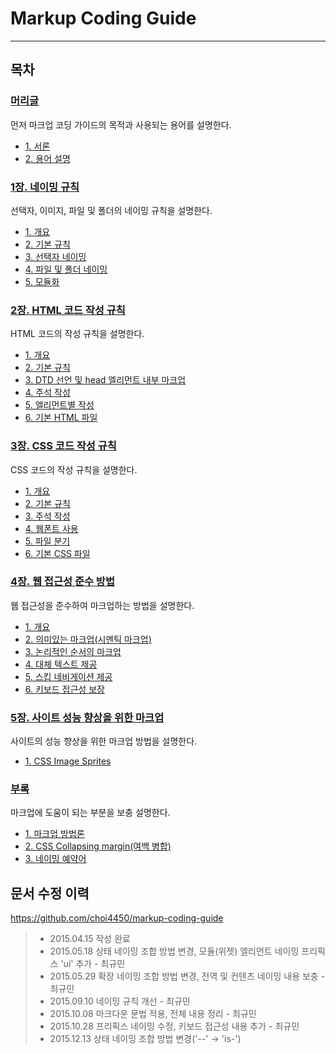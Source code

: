 Markup Coding Guide
===

---

목차
---

### <a href="http://overtimeman.tistory.com/entry/Markup-Coding-Guide-Preface#article">머리글</a>

먼저 마크업 코딩 가이드의 목적과 사용되는 용어를 설명한다.

- <a href="http://overtimeman.tistory.com/entry/Markup-Coding-Guide-Preface#1-서론">1. 서론</a>
- <a href="http://overtimeman.tistory.com/entry/Markup-Coding-Guide-Preface#2-용어-설명">2. 용어 설명</a>

### <a href="http://overtimeman.tistory.com/entry/Markup-Coding-Guide-Chapter1#article">1장. 네이밍 규칙</a>

선택자, 이미지, 파일 및 폴더의 네이밍 규칙을 설명한다.

- <a href="http://overtimeman.tistory.com/entry/Markup-Coding-Guide-Chapter1#1-1-개요">1. 개요</a>
- <a href="http://overtimeman.tistory.com/entry/Markup-Coding-Guide-Chapter1#1-2-기본-규칙">2. 기본 규칙</a>
- <a href="http://overtimeman.tistory.com/entry/Markup-Coding-Guide-Chapter1#1-3-선택자-네이밍">3. 선택자 네이밍</a>
- <a href="http://overtimeman.tistory.com/entry/Markup-Coding-Guide-Chapter1#1-4-파일-및-폴더-네이밍">4. 파일 및 폴더 네이밍</a>
- <a href="http://overtimeman.tistory.com/entry/Markup-Coding-Guide-Chapter1#1-5-모듈화">5. 모듈화</a>

### <a href="http://overtimeman.tistory.com/entry/Markup-Coding-Guide-Chapter2#article">2장. HTML 코드 작성 규칙</a>

HTML 코드의 작성 규칙을 설명한다.

- <a href="http://overtimeman.tistory.com/entry/Markup-Coding-Guide-Chapter2#2-1-개요">1. 개요</a>
- <a href="http://overtimeman.tistory.com/entry/Markup-Coding-Guide-Chapter2#2-2-기본-규칙">2. 기본 규칙</a>
- <a href="http://overtimeman.tistory.com/entry/Markup-Coding-Guide-Chapter2#2-3-dtd-선언-및-head-엘리먼트-내부-마크업">3. DTD 선언 및 head 엘리먼트 내부 마크업</a>
- <a href="http://overtimeman.tistory.com/entry/Markup-Coding-Guide-Chapter2#2-4-주석-작성">4. 주석 작성</a>
- <a href="http://overtimeman.tistory.com/entry/Markup-Coding-Guide-Chapter2#2-5-엘리먼트별-작성">5. 엘리먼트별 작성</a>
- <a href="http://overtimeman.tistory.com/entry/Markup-Coding-Guide-Chapter2#2-6-기본-html-파일">6. 기본 HTML 파일</a>

### <a href="http://overtimeman.tistory.com/entry/Markup-Coding-Guide-Chapter3#article">3장. CSS 코드 작성 규칙</a>

CSS 코드의 작성 규칙을 설명한다.

- <a href="http://overtimeman.tistory.com/entry/Markup-Coding-Guide-Chapter3#3-1-개요">1. 개요</a>
- <a href="http://overtimeman.tistory.com/entry/Markup-Coding-Guide-Chapter3#3-2-기본-규칙">2. 기본 규칙</a>
- <a href="http://overtimeman.tistory.com/entry/Markup-Coding-Guide-Chapter3#3-3-주석-작성">3. 주석 작성</a>
- <a href="http://overtimeman.tistory.com/entry/Markup-Coding-Guide-Chapter3#3-4-웹폰트-사용">4. 웹폰트 사용</a>
- <a href="http://overtimeman.tistory.com/entry/Markup-Coding-Guide-Chapter3#3-5-파일-분기">5. 파일 분기</a>
- <a href="http://overtimeman.tistory.com/entry/Markup-Coding-Guide-Chapter3#3-6-기본-css-파일">6. 기본 CSS 파일</a>

### <a href="http://overtimeman.tistory.com/entry/Markup-Coding-Guide-Chapter4#article">4장. 웹 접근성 준수 방법</a>

웹 접근성을 준수하여 마크업하는 방법을 설명한다.

- <a href="http://overtimeman.tistory.com/entry/Markup-Coding-Guide-Chapter4#4-1-개요">1. 개요</a>
- <a href="http://overtimeman.tistory.com/entry/Markup-Coding-Guide-Chapter4#4-2-의미있는-마크업시멘틱-마크업">2. 의미있는 마크업(시멘틱 마크업)</a>
- <a href="http://overtimeman.tistory.com/entry/Markup-Coding-Guide-Chapter4#4-3-논리적인-순서의-마크업">3. 논리적인 순서의 마크업</a>
- <a href="http://overtimeman.tistory.com/entry/Markup-Coding-Guide-Chapter4#4-4-대체-텍스트-제공">4. 대체 텍스트 제공</a>
- <a href="http://overtimeman.tistory.com/entry/Markup-Coding-Guide-Chapter4#4-5-스킵-네비게이션-제공">5. 스킵 네비게이션 제공</a>
- <a href="http://overtimeman.tistory.com/entry/Markup-Coding-Guide-Chapter4#4-6-키보드-접근성-보장">6. 키보드 접근성 보장</a>

### <a href="http://overtimeman.tistory.com/entry/Markup-Coding-Guide-Chapter5#article">5장. 사이트 성능 향상을 위한 마크업</a>

사이트의 성능 향상을 위한 마크업 방법을 설명한다.

- <a href="http://overtimeman.tistory.com/entry/Markup-Coding-Guide-Chapter5#5-1-css-image-sprites">1. CSS Image Sprites</a>

### <a href="http://overtimeman.tistory.com/entry/Markup-Coding-Guide-Appendix#article">부록</a>

마크업에 도움이 되는 부분을 보충 설명한다.

- <a href="http://overtimeman.tistory.com/entry/Markup-Coding-Guide-Appendix#1-마크업-방법론">1. 마크업 방법론</a>
- <a href="http://overtimeman.tistory.com/entry/Markup-Coding-Guide-Appendix#2-css-collapsing-margin여백-병합">2. CSS Collapsing margin(여백 병합)</a>
- <a href="http://overtimeman.tistory.com/entry/Markup-Coding-Guide-Appendix#3-네이밍-예약어">3. 네이밍 예약어</a>

문서 수정 이력
---

<a target="_blank" href="https://github.com/choi4450/markup-coding-guide">https:&#47;&#47;github.com&#47;choi4450&#47;markup-coding-guide</a>

> - 2015.04.15 작성 완료
> - 2015.05.18 상태 네이밍 조합 방법 변경, 모듈(위젯) 엘리먼트 네이밍 프리픽스 'ui' 추가 - 최규민
> - 2015.05.29 확장 네이밍 조합 방법 변경, 전역 및 컨텐츠 네이밍 내용 보충 - 최규민
> - 2015.09.10 네이밍 규칙 개선 - 최규민
> - 2015.10.08 마크다운 문법 적용, 전체 내용 정리 - 최규민
> - 2015.10.28 프리픽스 네이밍 수정, 키보드 접근성 내용 추가 - 최규민
> - 2015.12.13 상태 네이밍 조합 방법 변경('--' → 'is-')
